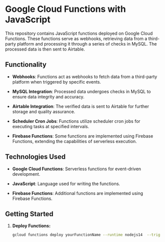 # Google Cloud Functions with JavaScript

This repository contains JavaScript functions deployed on Google Cloud Functions. These functions serve as webhooks, retrieving data from a third-party platform and processing it through a series of checks in MySQL. The processed data is then sent to Airtable.

## Functionality

- **Webhooks**: Functions act as webhooks to fetch data from a third-party platform when triggered by specific events.

- **MySQL Integration**: Processed data undergoes checks in MySQL to ensure data integrity and accuracy.

- **Airtable Integration**: The verified data is sent to Airtable for further storage and quality assurance.

- **Scheduler Cron Jobs**: Functions utilize scheduler cron jobs for executing tasks at specified intervals.

- **Firebase Functions**: Some functions are implemented using Firebase Functions, extending the capabilities of serverless execution.

## Technologies Used

- **Google Cloud Functions**: Serverless functions for event-driven development.

- **JavaScript**: Language used for writing the functions.

- **Firebase Functions**: Additional functions are implemented using Firebase Functions.

## Getting Started

1. **Deploy Functions:**
   ```bash
   gcloud functions deploy yourFunctionName --runtime nodejs14  --trigger-http

